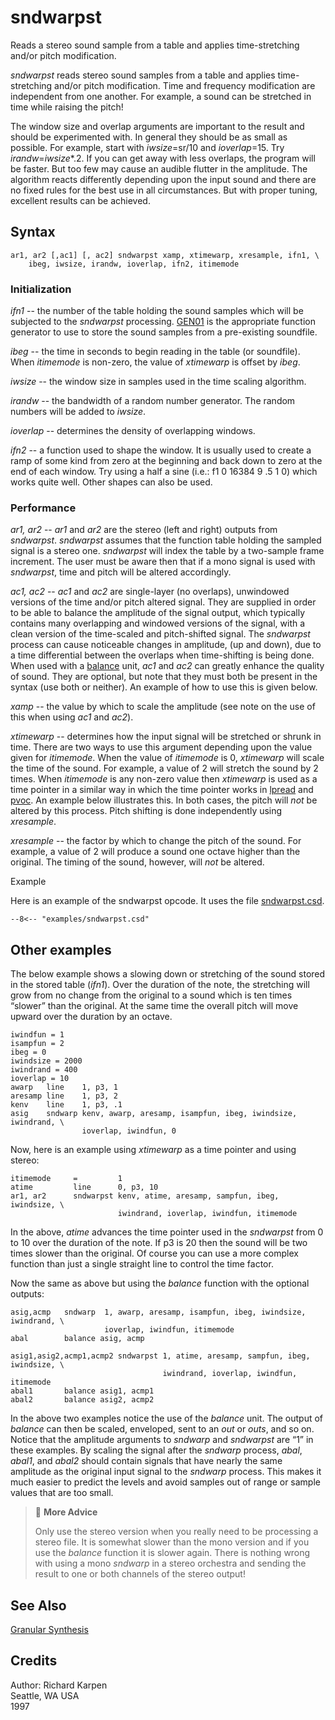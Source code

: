 <!--
id:sndwarpst
category:Signal Generators:Granular Synthesis
-->
# sndwarpst
Reads a stereo sound sample from a table and applies time-stretching and/or pitch modification.

_sndwarpst_ reads stereo sound samples from a table and applies time-stretching and/or pitch modification. Time and frequency modification are independent from one another. For example, a sound can be stretched in time while raising the pitch!

The window size and overlap arguments are important to the result and should be experimented with. In general they should be as small as possible. For example, start with _iwsize_=sr/10 and _ioverlap_=15. Try _irandw_=_iwsize_*.2. If you can get away with less overlaps, the program will be faster. But too few may cause an audible flutter in the amplitude. The algorithm reacts differently depending upon the input sound and there are no fixed rules for the best use in all circumstances. But with proper tuning, excellent results can be achieved.

## Syntax
``` csound-orc
ar1, ar2 [,ac1] [, ac2] sndwarpst xamp, xtimewarp, xresample, ifn1, \
    ibeg, iwsize, irandw, ioverlap, ifn2, itimemode
```

### Initialization

_ifn1_ -- the number of the table holding the sound samples which will be subjected to the _sndwarpst_ processing. [GEN01](../../scoregens/gen01) is the appropriate function generator to use to store the sound samples from a pre-existing soundfile.

_ibeg_ -- the time in seconds to begin reading in the table (or soundfile). When _itimemode_ is non-zero, the value of _xtimewarp_ is offset by _ibeg_.

_iwsize_ -- the window size in samples used in the time scaling algorithm.

_irandw_ -- the bandwidth of a random number generator. The random numbers will be added to _iwsize_.

_ioverlap_ -- determines the density of overlapping windows.

_ifn2_ -- a function used to shape the window. It is usually used to create a ramp of some kind from zero at the beginning and back down to zero at the end of each window. Try using a half a sine (i.e.: f1 0 16384 9 .5 1 0) which works quite well. Other shapes can also be used.

### Performance

_ar1, ar2_ -- _ar1_ and _ar2_ are the stereo (left and right) outputs from _sndwarpst_. _sndwarpst_ assumes that the function table holding the sampled signal is a stereo one. _sndwarpst_ will index the table by a two-sample frame increment. The user must be aware then that if a mono signal is used with _sndwarpst_, time and pitch will be altered accordingly.

_ac1, ac2_ -- _ac1_ and _ac2_ are single-layer (no overlaps), unwindowed versions of the time and/or pitch altered signal. They are supplied in order to be able to balance the amplitude of the signal output, which typically contains many overlapping and windowed versions of the signal, with a clean version of the time-scaled and pitch-shifted signal. The _sndwarpst_ process can cause noticeable changes in amplitude, (up and down), due to a time differential between the overlaps when time-shifting is being done. When used with a [balance](../../opcodes/balance) unit, _ac1_ and _ac2_ can greatly enhance the quality of sound. They are optional, but note that they must both be present in the syntax (use both or neither). An example of how to use this is given below.

_xamp_ -- the value by which to scale the amplitude (see note on the use of this when using _ac1_ and _ac2_).

_xtimewarp_ -- determines how the input signal will be stretched or shrunk in time. There are two ways to use this argument depending upon the value given for _itimemode_. When the value of _itimemode_ is 0, _xtimewarp_ will scale the time of the sound. For example, a value of 2 will stretch the sound by 2 times. When _itimemode_ is any non-zero value then _xtimewarp_ is used as a time pointer in a similar way in which the time pointer works in [lpread](../../opcodes/lpread) and [pvoc](../../opcodes/pvoc). An example below illustrates this. In both cases, the pitch will _not_ be altered by this process. Pitch shifting is done independently using _xresample_.

_xresample_ -- the factor by which to change the pitch of the sound. For example, a value of 2 will produce a sound one octave higher than the original. The timing of the sound, however, will _not_ be altered.

Example

Here is an example of the sndwarpst opcode. It uses the file [sndwarpst.csd](../../examples/sndwarpst.csd).

``` csound-orc title="Example of the sndwarpst opcode." linenums="1"
--8<-- "examples/sndwarpst.csd"
```

## Other examples

The below example shows a slowing down or stretching of the sound stored in the stored table (_ifn1_). Over the duration of the note, the stretching will grow from no change from the original to a sound which is ten times &#8220;slower&#8221; than the original. At the same time the overall pitch will move upward over the duration by an octave.

``` csound-orc
iwindfun = 1
isampfun = 2
ibeg = 0
iwindsize = 2000
iwindrand = 400
ioverlap = 10
awarp   line    1, p3, 1
aresamp line    1, p3, 2
kenv    line    1, p3, .1
asig    sndwarp kenv, awarp, aresamp, isampfun, ibeg, iwindsize, iwindrand, \
                ioverlap, iwindfun, 0
```

Now, here is an example using _xtimewarp_ as a time pointer and using stereo:

``` csound-orc
itimemode     =         1
atime         line      0, p3, 10
ar1, ar2      sndwarpst kenv, atime, aresamp, sampfun, ibeg, iwindsize, \
                        iwindrand, ioverlap, iwindfun, itimemode
```

In the above, _atime_ advances the time pointer used in the _sndwarpst_ from 0 to 10 over the duration of the note. If p3 is 20 then the sound will be two times slower than the original. Of course you can use a more complex function than just a single straight line to control the time factor.

Now the same as above but using the _balance_ function with the optional outputs:

``` csound-orc
asig,acmp   sndwarp  1, awarp, aresamp, isampfun, ibeg, iwindsize, iwindrand, \
                     ioverlap, iwindfun, itimemode
abal        balance asig, acmp

asig1,asig2,acmp1,acmp2 sndwarpst 1, atime, aresamp, sampfun, ibeg, iwindsize, \
                                  iwindrand, ioverlap, iwindfun, itimemode
abal1       balance asig1, acmp1
abal2       balance asig2, acmp2
```

In the above two examples notice the use of the _balance_ unit. The output of _balance_ can then be scaled, enveloped, sent to an _out_ or _outs_, and so on. Notice that the amplitude arguments to _sndwarp_ and _sndwarpst_ are &#8220;1&#8221; in these examples. By scaling the signal after the _sndwarp_ process, _abal_, _abal1_, and _abal2_ should contain signals that have nearly the same amplitude as the original input signal to the _sndwarp_ process. This makes it much easier to predict the levels and avoid samples out of range or sample values that are too small.

> :memo: **More Advice**
>
> Only use the stereo version when you really need to be processing a stereo file. It is somewhat slower than the mono version and if you use the _balance_ function it is slower again. There is nothing wrong with using a mono _sndwarp_ in a stereo orchestra and sending the result to one or both channels of the stereo output!


## See Also

[Granular Synthesis](../../siggen/granular)

## Credits

Author: Richard Karpen<br>
Seattle, WA USA<br>
1997<br>
